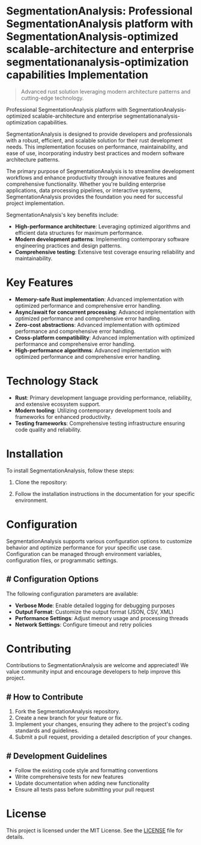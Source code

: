 <!-- fallback_SegmentationAnalysis_20250810113224_30825 -->

# SegmentationAnalysis: Professional SegmentationAnalysis platform with SegmentationAnalysis-optimized scalable-architecture and enterprise segmentationanalysis-optimization capabilities Implementation
> Advanced rust solution leveraging modern architecture patterns and cutting-edge technology.

Professional SegmentationAnalysis platform with SegmentationAnalysis-optimized scalable-architecture and enterprise segmentationanalysis-optimization capabilities.

SegmentationAnalysis is designed to provide developers and professionals with a robust, efficient, and scalable solution for their rust development needs. This implementation focuses on performance, maintainability, and ease of use, incorporating industry best practices and modern software architecture patterns.

The primary purpose of SegmentationAnalysis is to streamline development workflows and enhance productivity through innovative features and comprehensive functionality. Whether you're building enterprise applications, data processing pipelines, or interactive systems, SegmentationAnalysis provides the foundation you need for successful project implementation.

SegmentationAnalysis's key benefits include:

* **High-performance architecture**: Leveraging optimized algorithms and efficient data structures for maximum performance.
* **Modern development patterns**: Implementing contemporary software engineering practices and design patterns.
* **Comprehensive testing**: Extensive test coverage ensuring reliability and maintainability.

# Key Features

* **Memory-safe Rust implementation**: Advanced implementation with optimized performance and comprehensive error handling.
* **Async/await for concurrent processing**: Advanced implementation with optimized performance and comprehensive error handling.
* **Zero-cost abstractions**: Advanced implementation with optimized performance and comprehensive error handling.
* **Cross-platform compatibility**: Advanced implementation with optimized performance and comprehensive error handling.
* **High-performance algorithms**: Advanced implementation with optimized performance and comprehensive error handling.

# Technology Stack

* **Rust**: Primary development language providing performance, reliability, and extensive ecosystem support.
* **Modern tooling**: Utilizing contemporary development tools and frameworks for enhanced productivity.
* **Testing frameworks**: Comprehensive testing infrastructure ensuring code quality and reliability.

# Installation

To install SegmentationAnalysis, follow these steps:

1. Clone the repository:


2. Follow the installation instructions in the documentation for your specific environment.

# Configuration

SegmentationAnalysis supports various configuration options to customize behavior and optimize performance for your specific use case. Configuration can be managed through environment variables, configuration files, or programmatic settings.

## # Configuration Options

The following configuration parameters are available:

* **Verbose Mode**: Enable detailed logging for debugging purposes
* **Output Format**: Customize the output format (JSON, CSV, XML)
* **Performance Settings**: Adjust memory usage and processing threads
* **Network Settings**: Configure timeout and retry policies

# Contributing

Contributions to SegmentationAnalysis are welcome and appreciated! We value community input and encourage developers to help improve this project.

## # How to Contribute

1. Fork the SegmentationAnalysis repository.
2. Create a new branch for your feature or fix.
3. Implement your changes, ensuring they adhere to the project's coding standards and guidelines.
4. Submit a pull request, providing a detailed description of your changes.

## # Development Guidelines

* Follow the existing code style and formatting conventions
* Write comprehensive tests for new features
* Update documentation when adding new functionality
* Ensure all tests pass before submitting your pull request

# License

This project is licensed under the MIT License. See the [LICENSE](https://github.com/laurindoisaac/SegmentationAnalysis/blob/main/LICENSE) file for details.
